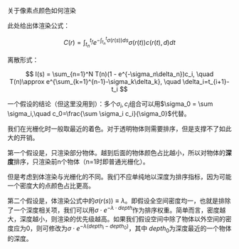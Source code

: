 关于像素点颜色如何渲染

此处给出体渲染公式：

$$
C(r) = \int_{t_n}^{t_f} e^{-\int_{t_n}^t \sigma(r(s))ds}\sigma(r(t))c(r(t),d)dt
$$

离散形式：

$$
I(s) = \sum_{n=1}^N T(n)(1 - e^{-\sigma_n\delta_n})c_i, \quad T(n)\approx e^{\sum_{k=1}^{n-1}-\sigma_k\delta_k}, \quad \delta_i=t_{i+1}-t_i
$$

一个假设的结论（但这里没用到）：多个$\sigma_i,c_i$组合可以用$\sigma_0 = \sum \sigma_i,\quad c_0=\frac{\sum \sigma_i c_i}{\sigma_0}$代替。

我们在光栅化时一般取最近的着色。对于透明物体则需要排序，但是支撑不了如此大的开销。

第一个假设是，只渲染部分物体。越到后面的物体颜色占比越小，所以对物体的**深度**排序，只渲染前n个物体（n=1时即普通光栅化）。

但是考虑到体渲染与光栅化的不同。我们不应单纯地以深度为排序指标，因为可能一个密度大的点颜色占比更高。

第二个假设是，体渲染公式中的$\sigma(r(s))\equiv \lambda$。即假设全空间密度均一，也就是排除了一个深度相关项，我们可以用$\sigma \cdot e^{-\lambda \cdot depth}$作为排序权重。简单而言，密度越大，深度越小，则渲染的优先级越高。如果我们假设空间中除了物体以外空间的密度应为0，则可修改为$\sigma\cdot e^{-\lambda(depth_i-depth_0)}$，其中 $depth_0$为深度最近的一个物体的深度。
